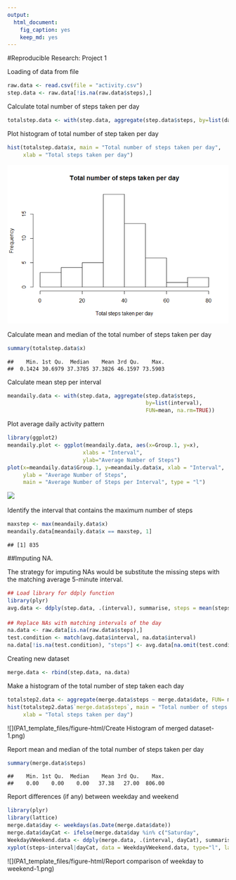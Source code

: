```yaml
---
output: 
  html_document: 
    fig_caption: yes
    keep_md: yes
---
```

#Reproducible Research: Project 1

Loading of data from file

```r
raw.data <- read.csv(file = "activity.csv")
step.data <- raw.data[!is.na(raw.data$steps),]
```

Calculate total number of steps taken per day

```r
totalstep.data <- with(step.data, aggregate(step.data$steps, by=list(date), FUN = mean))
```

Plot histogram of total number of step taken per day

```r
hist(totalstep.data$x, main = "Total number of steps taken per day",
     xlab = "Total steps taken per day")
```

![](PA1_template_files/figure-html/meanstep.data-1.png)<!-- -->

Calculate mean and median of the total number of steps taken per day

```r
summary(totalstep.data$x)
```

```
##    Min. 1st Qu.  Median    Mean 3rd Qu.    Max. 
##  0.1424 30.6979 37.3785 37.3826 46.1597 73.5903
```

Calculate mean step per interval

```r
meandaily.data <- with(step.data, aggregate(step.data$steps, 
                                            by=list(interval),
                                            FUN=mean, na.rm=TRUE))
```

Plot average daily activity pattern

```r
library(ggplot2)
meandaily.plot <- ggplot(meandaily.data, aes(x=Group.1, y=x), 
                        xlabs = "Interval", 
                        ylab="Average Number of Steps")
plot(x=meandaily.data$Group.1, y=meandaily.data$x, xlab = "Interval",
     ylab = "Average Number of Steps", 
     main = "Average Number of Steps per Interval", type = "l")
```

![](PA1_template_files/figure-html/plot.average.daily.acitivity.pattern-1.png)<!-- -->

Identify the interval that contains the maximum number of steps

```r
maxstep <- max(meandaily.data$x)
meandaily.data[meandaily.data$x == maxstep, 1] 
```

```
## [1] 835
```

##Imputing NA.

The strategy for imputing NAs would be substitute the missing steps with the matching average 5-minute interval.

```r
## Load library for ddply function
library(plyr)
avg.data <- ddply(step.data, .(interval), summarise, steps = mean(steps))

## Replace NAs with matching intervals of the day
na.data <- raw.data[is.na(raw.data$steps),]
test.condition <- match(avg.data$interval, na.data$interval)
na.data[!is.na(test.condition), "steps"] <- avg.data[na.omit(test.condition), "steps"]
```

Creating new dataset

```r
merge.data <- rbind(step.data, na.data)
```

Make a histogram of the total number of step taken each day

```r
totalstep2.data <- aggregate(merge.data$steps ~ merge.data$date, FUN= mean)
hist(totalstep2.data$`merge.data$steps`, main = "Total number of steps      taken per day",
     xlab = "Total steps taken per day")
```

![](PA1_template_files/figure-html/Create Histogram of merged dataset-1.png)<!-- -->

Report mean and median of the total number of steps taken per day

```r
summary(merge.data$steps)
```

```
##    Min. 1st Qu.  Median    Mean 3rd Qu.    Max. 
##    0.00    0.00    0.00   37.38   27.00  806.00
```

Report differences (if any) between weekday and weekend

```r
library(plyr)
library(lattice)
merge.data$day <- weekdays(as.Date(merge.data$date))
merge.data$dayCat <- ifelse(merge.data$day %in% c("Saturday",                                      "Sunday"), "Weekend", "Weekday")
WeekdayVWeekend.data <- ddply(merge.data, .(interval, dayCat), summarise, steps = mean(steps))
xyplot(steps~interval|dayCat, data = WeekdayVWeekend.data, type="l", layout=c(1,2), main="Average Steps per interval Based on Type of Day", ylab="Average Number of Steps", xlab="Interval")
```

![](PA1_template_files/figure-html/Report comparison of weekday to weekend-1.png)<!-- -->
